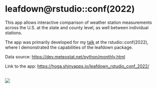 # leafdown@rstudio::conf(2022)

This app allows interactive comparison of weather station measurements across the U.S. at the state 
and county level, as well between individual stations.

The app was primarily developed for my [talk](https://www.rstudio.com/conference/2022/talks/leafdown-interactive-multi-layer-maps/) 
at the rstudio::conf(2022), where I demonstrated the capabilities of the leafdown package.

Data source: https://dev.meteostat.net/python/monthly.html

Link to the app: https://hoga.shinyapps.io/leafdown_rstudio_conf_2022/

<br>
<img src='www/app_screenshot.png'/>

